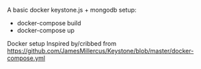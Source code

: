A basic docker keystone.js + mongodb setup:
- docker-compose build
- docker-compose up

Docker setup Inspired by/cribbed from https://github.com/JamesMillercus/Keystone/blob/master/docker-compose.yml
